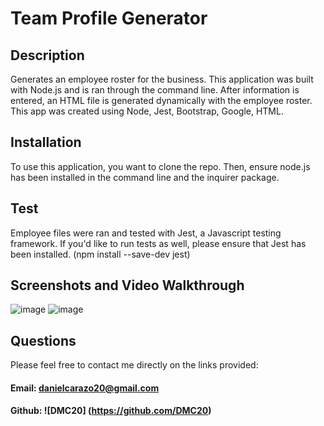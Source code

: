 # Team Profile Generator

## Description
Generates an employee roster for the business. This application was built with Node.js and is ran through the command line.
After information is entered, an HTML file is generated dynamically with the employee roster. This app was created using Node,
Jest, Bootstrap, Google, HTML.

## Installation
To use this application, you want to clone the repo. Then, ensure node.js has been installed in the command line and the 
inquirer package.

## Test 
Employee files were ran and tested with Jest, a Javascript testing framework. If you'd like to run tests as well, please 
ensure that Jest has been installed. (npm install --save-dev jest)

## Screenshots and Video Walkthrough 
![image](https://user-images.githubusercontent.com/80017361/127754751-2cd53e30-a8be-4769-bf6e-a075a21e84e9.png)
![image](https://user-images.githubusercontent.com/80017361/127754765-cb26fec3-88ce-49ed-983b-bcae9d68b60c.png)




## Questions
Please feel free to contact me directly on the links provided:
#### Email: danielcarazo20@gmail.com
#### Github: ![DMC20] (https://github.com/DMC20)
